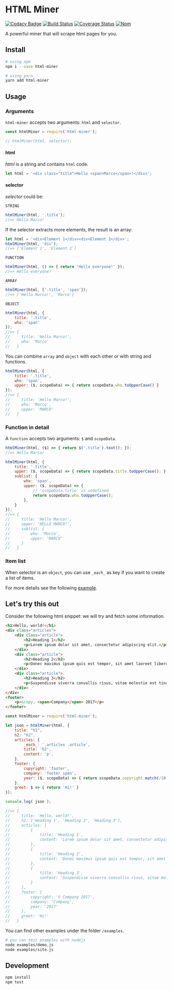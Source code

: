 HTML Miner
==========

[![Codacy Badge](https://api.codacy.com/project/badge/Grade/b9430880d9994818b4e32d5ba024ba5c)](https://www.codacy.com/app/marcomontalbano/html-miner?utm_source=github.com&amp;utm_medium=referral&amp;utm_content=marcomontalbano/html-miner&amp;utm_campaign=Badge_Grade)
[![Build Status](https://travis-ci.org/marcomontalbano/html-miner.svg?branch=master)](https://travis-ci.org/marcomontalbano/html-miner)
[![Coverage Status](https://coveralls.io/repos/github/marcomontalbano/html-miner/badge.svg?branch=master)](https://coveralls.io/github/marcomontalbano/html-miner?branch=master)
[![Npm](https://img.shields.io/npm/v/html-miner.svg)](https://www.npmjs.com/package/html-miner)

A powerful miner that will scrape html pages for you.

## Install

```sh
# using npm
npm i --save html-miner

# using yarn
yarn add html-miner
```


## Usage

### Arguments

`html-miner` accepts two arguments: `html` and `selector`.

```js
const htmlMiner = require('html-miner');

// htmlMiner(html, selector);
```

#### html

_html_ is a string and contains `html` code.

```js
let html = '<div class="title">Hello <span>Marco</span>!</div>';
```

#### selector

_selector_ could be:

`STRING`

```js
htmlMiner(html, '.title');
//=> Hello Marco!
```

If the selector extracts more elements, the result is an array:

```js
let html = '<div>Element 1</div><div>Element 2</div>';
htmlMiner(html, 'div');
//=> ['Element 1', 'Element 2']
```

`FUNCTION`

```js
htmlMiner(html, () => { return 'Hello everyone!' });
//=> Hello everyone!
```

`ARRAY`

```js
htmlMiner(html, ['.title', 'span']);
//=> ['Hello Marco!', 'Marco']
```

`OBJECT`

```js
htmlMiner(html, {
    title: '.title',
    who: 'span'
});
//=> {
//     title: 'Hello Marco!',
//     who: 'Marco'
//   }
```

You can combine `array` and `object` with each other or with string and functions.

```js
htmlMiner(html, {
    title: '.title',
    who: 'span',
    upper: ($, scopeData) => { return scopeData.who.toUpperCase() }
});
//=> {
//     title: 'Hello Marco!',
//     who: 'Marco',
//     upper: 'MARCO'
//   }
```

### Function in detail

A `function` accepts two arguments: `$` and `scopeData`.

```js
htmlMiner(html, ($) => { return $('.title').text(); });
//=> Hello Marco!
```

```js
htmlMiner(html, {
    title: '.title',
    upper: ($, scopeData) => { return scopeData.title.toUpperCase(); },
    sublist: {
        who: 'span',
        upper: ($, scopeData) => {
            // 'scopeData.title' is undefined.
            return scopeData.who.toUpperCase();
        },
    }
});
//=> {
//     title: 'Hello Marco!',
//     upper: 'HELLO MARCO!',
//     sublist: {
//         who: 'Marco',
//         upper: 'MARCO'
//     }
//   }
```

### Item list

When selector is an `object`, you can use `_each_` as key if you want to create a list of items.

For more details see the following [example](#lets-try-this-out).


## Let's try this out

Consider the following html snippet: we will try and fetch some information.

```html
<h1>Hello, world!</h1>
<div class="articles">
    <div class="article">
        <h2>Heading 1</h2>
        <p>Lorem ipsum dolor sit amet, consectetur adipiscing elit.</p>
    </div>
    <div class="article">
        <h2>Heading 2</h2>
        <p>Donec maximus ipsum quis est tempor, sit amet laoreet libero bibendum.</p>
    </div>
    <div class="article">
        <h2>Heading 3</h2>
        <p>Suspendisse viverra convallis risus, vitae molestie est tincidunt eget.</p>
    </div>
</div>
<footer>
    <p>&copy; <span>Company</span> 2017</p>
</footer>
```

```js
const htmlMiner = require('html-miner');

let json = htmlMiner(html, {
    title: "h1",
    h2: "h2",
    articles: {
        _each_: '.articles .article',
        title: 'h2',
        content: 'p',
    },
    footer: {
        copyright: 'footer',
        company: 'footer span',
        year: ($, scopeData) => { return scopeData.copyright.match(/[0-9]+/)[0] },
    },
    greet: $ => { return 'Hi!' }
});

console.log( json );

//=> {
//     title: 'Hello, world!',
//     h2: ['Heading 1', 'Heading 2', 'Heading 3'],
//     articles: [
//         {
//             title: 'Heading 1',
//             content: 'Lorem ipsum dolor sit amet, consectetur adipiscing elit.',
//         },
//         {
//             title: 'Heading 2',
//             content: 'Donec maximus ipsum quis est tempor, sit amet laoreet libero bibendum.',
//         },
//         {
//             title: 'Heading 3',
//             content: 'Suspendisse viverra convallis risus, vitae molestie est tincidunt eget.',
//         }
//     ],
//     footer: {
//         copyright: '© Company 2017',
//         company: 'Company',
//         year: '2017'
//     },
//     greet: 'Hi!'
//   }

```

You can find other examples under the folder `/examples`.

```sh
# you can test examples with nodejs
node examples/demo.js
node examples/site.js
```


## Development

```sh
npm install
npm test
```
